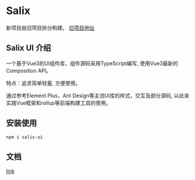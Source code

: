 # Salix

新项目由旧项目拆分构建。
[旧项目地址](https://github.com/YeeeeRQ/salix-ui)

## Salix UI 介绍


一个基于Vue3的UI组件库，组件源码采用TypeScript编写, 使用Vue3最新的Composition API。

特点：追求简单轻量, 方便使用。

通过参考Element Plus，Ant Design等主流UI库的样式，交互及部分源码, 以此来实践Vue框架和rollup等前端构建工具的使用。

## 安装使用

```sh
npm i salix-ui 
```

## 文档

[link](https://yeeeerq.github.io/salix/)
